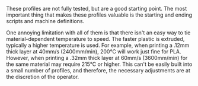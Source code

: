 These profiles are not fully tested, but are a good starting point. The most important thing that makes these profiles valuable is the starting and ending scripts and machine definitions.

One annoying limitation with all of them is that there isn't an easy way to tie material-dependent temperature to speed. The faster plastic is extruded, typically a higher temperature is used. For example, when printing a .12mm thick layer at 40mm/s (2400mm/min), 200°C will work just fine for PLA. However, when printing a .32mm thick layer at 60mm/s (3600mm/min) for the same material may require 215°C or higher. This can't be easily built into a small number of profiles, and therefore, the necessary adjustments are at the discretion of the operator.
